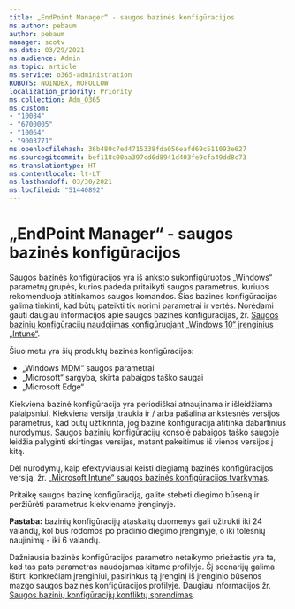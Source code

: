 ```yaml
---
title: „EndPoint Manager“ - saugos bazinės konfigūracijos
ms.author: pebaum
author: pebaum
manager: scotv
ms.date: 03/29/2021
ms.audience: Admin
ms.topic: article
ms.service: o365-administration
ROBOTS: NOINDEX, NOFOLLOW
localization_priority: Priority
ms.collection: Adm_O365
ms.custom:
- "10084"
- "6700005"
- "10064"
- "9003771"
ms.openlocfilehash: 36b480c7ed4715338fda056eafd69c511093e627
ms.sourcegitcommit: bef118c00aa397cd6d8941d403fe9cfa49dd8c73
ms.translationtype: HT
ms.contentlocale: lt-LT
ms.lasthandoff: 03/30/2021
ms.locfileid: "51440892"
---
```

# <a name="endpoint-manager---security-baselines"></a>„EndPoint Manager“ - saugos bazinės konfigūracijos

Saugos bazinės konfigūracijos yra iš anksto sukonfigūruotos „Windows“ parametrų grupės, kurios padeda pritaikyti saugos parametrus, kuriuos rekomenduoja atitinkamos saugos komandos. Šias bazines konfigūracijas galima tinkinti, kad būtų pateikti tik norimi parametrai ir vertės. Norėdami gauti daugiau informacijos apie saugos bazines konfigūracijas, žr. [Saugos bazinių konfigūracijų naudojimas konfigūruojant „Windows 10“ įrenginius „Intune“](https://docs.microsoft.com/mem/intune/protect/security-baselines).

Šiuo metu yra šių produktų bazinės konfigūracijos:

- „Windows MDM“ saugos parametrai
- „Microsoft“ sargyba, skirta pabaigos taško saugai
- „Microsoft Edge“

Kiekviena bazinė konfigūracija yra periodiškai atnaujinama ir išleidžiama palaipsniui. Kiekviena versija įtraukia ir / arba pašalina ankstesnės versijos parametrus, kad būtų užtikrinta, jog bazinė konfigūracija atitinka dabartinius nurodymus. Saugos bazinių konfigūracijų konsolė pabaigos taško saugoje leidžia palyginti skirtingas versijas, matant pakeitimus iš vienos versijos į kitą.

Dėl nurodymų, kaip efektyviausiai keisti diegiamą bazinės konfigūracijos versiją, žr. [ „Microsoft Intune“ saugos bazinės konfigūracijos tvarkymas](https://docs.microsoft.com/mem/intune/protect/security-baselines-configure).

Pritaikę saugos bazinę konfigūraciją, galite stebėti diegimo būseną ir peržiūrėti parametrus kiekviename įrenginyje.

**Pastaba:** bazinių konfigūracijų ataskaitų duomenys gali užtrukti iki 24 valandų, kol bus rodomos po pradinio diegimo įrenginyje, o iki tolesnių naujinimų - iki 6 valandų. 

Dažniausia bazinės konfigūracijos parametro netaikymo priežastis yra ta, kad tas pats parametras naudojamas kitame profilyje. Šį scenarijų galima ištirti konkrečiam įrenginiui, pasirinkus tą įrenginį iš įrenginio būsenos mazgo saugos bazinės konfigūracijos profilyje. Daugiau informacijos žr. [Saugos bazinių konfigūracijų konfliktų sprendimas](https://docs.microsoft.com/mem/intune/protect/security-baselines-monitor#resolve-conflicts-for-security-baselines).